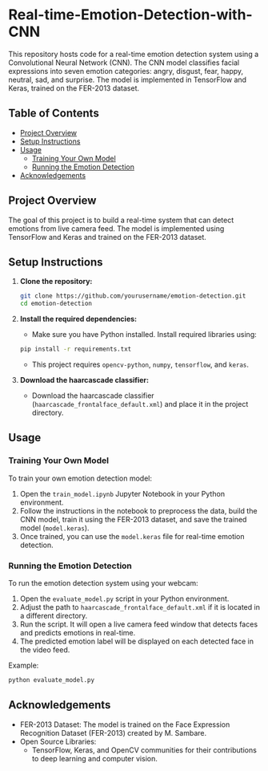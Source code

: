 # Real-time-Emotion-Detection-with-CNN
This repository hosts code for a real-time emotion detection system using a Convolutional Neural Network (CNN). The CNN model classifies facial expressions into seven emotion categories: angry, disgust, fear, happy, neutral, sad, and surprise. The model is implemented in TensorFlow and Keras, trained on the FER-2013 dataset.

## Table of Contents
- [Project Overview](#project-overview)
- [Setup Instructions](#setup-instructions)
- [Usage](#usage)
  - [Training Your Own Model](#training-your-own-model)
  - [Running the Emotion Detection](#running-the-emotion-detection)
- [Acknowledgements](#acknowledgements)

## Project Overview
The goal of this project is to build a real-time system that can detect emotions from live camera feed. The model is implemented using TensorFlow and Keras and trained on the FER-2013 dataset.

## Setup Instructions
1. **Clone the repository:**
    ```bash
    git clone https://github.com/yourusername/emotion-detection.git
    cd emotion-detection
    ```

2. **Install the required dependencies:**
    - Make sure you have Python installed. Install required libraries using:
    ```bash
    pip install -r requirements.txt
    ```
    - This project requires `opencv-python`, `numpy`, `tensorflow`, and `keras`.

3. **Download the haarcascade classifier:**
    - Download the haarcascade classifier (`haarcascade_frontalface_default.xml`) and place it in the project directory.

## Usage

### Training Your Own Model
To train your own emotion detection model:

1. Open the `train_model.ipynb` Jupyter Notebook in your Python environment.
2. Follow the instructions in the notebook to preprocess the data, build the CNN model, train it using the FER-2013 dataset, and save the trained model (`model.keras`).
3. Once trained, you can use the `model.keras` file for real-time emotion detection.

### Running the Emotion Detection
To run the emotion detection system using your webcam:

1. Open the `evaluate_model.py` script in your Python environment.
2. Adjust the path to `haarcascade_frontalface_default.xml` if it is located in a different directory.
3. Run the script. It will open a live camera feed window that detects faces and predicts emotions in real-time.
4. The predicted emotion label will be displayed on each detected face in the video feed.

Example:
```bash
python evaluate_model.py
```

## Acknowledgements

- FER-2013 Dataset: The model is trained on the Face Expression Recognition Dataset (FER-2013) created by M. Sambare.
- Open Source Libraries:
  - TensorFlow, Keras, and OpenCV communities for their contributions to deep learning and computer vision.
